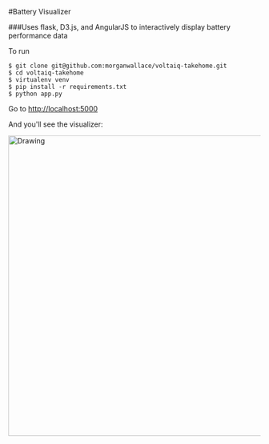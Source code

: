 #Battery Visualizer

###Uses flask, D3.js, and AngularJS to interactively display battery performance data

To run 
	
	$ git clone git@github.com:morganwallace/voltaiq-takehome.git
	$ cd voltaiq-takehome
	$ virtualenv venv
	$ pip install -r requirements.txt 
	$ python app.py
	
Go to <http://localhost:5000>

And you'll see the visualizer:

<img src="https://github.com/morganwallace/voltaiq-takehome/blob/master/static/img/bat_viz.png?raw=true" alt="Drawing" style="width: 600px;"/>